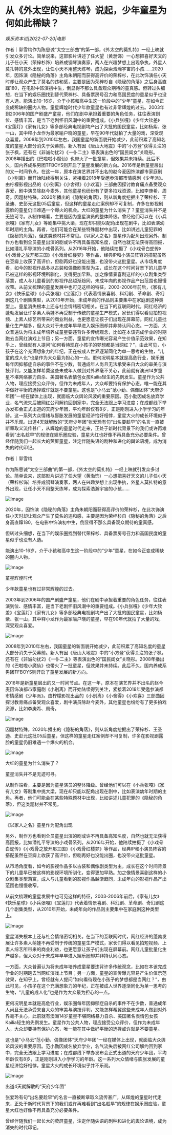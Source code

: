 # 从《外太空的莫扎特》说起，少年童星为何如此稀缺？

*娱乐资本论|2022-07-20|电影*

作者｜郭雪梅作为陈思诚“太空三部曲”的第一部，《外太空的莫扎特》一经上映就引发众多讨论。简单说来，这部影片讲述了任大望（黄渤饰）一心想把喜好天文的儿子任小天（荣梓杉饰）培养成钢琴演奏家，两人在兴趣梦想上出现争执，外星人莫扎特的意外出现，让任小天不用整天练琴，成为探索浩瀚宇宙的小孩……2020年，因饰演《隐秘的角落》主角朱朝阳而获得高评价的荣梓杉，在此次饰演任小天时却让观众产生了莫名的违和感，主要是因为荣梓杉自《隐秘的角落》之后身高直蹿180，在电影中饰演初中生，倒显得不那么具备观众期待的童真感。但转过头细想，在当下的娱乐圈找到替代荣梓杉、具备票房号召力和高国民度的童星似乎也没有人选。能演出10-16岁，介于小孩和高中生这一阶段中的“少年”童星，在如今正变成稀缺的圈内人物。童星辉煌时代少年款童星也有过非常辉煌的过去。2003年到2006年的国产剧盛产童星，他们在剧中承担着重要的角色任务，往往表演到位、感情丰富，是当下老剧怀旧风潮中的重要组成。《小兵张嘎》《少年大钦差》《宝莲灯》《家有儿女》等多部经典电视剧均产出了大批的国民童星，比如杨紫、张一山，其中释小龙作为最家喻户晓的童星，早在90年代就拍了大量的戏，深受观众喜爱。2008年到2010年左右，我国童星的新面貌开始减少，此前积累了高知名度的童星大部分消失于荧幕前。新人有因《唐山大地震》中的“小方登”获得关注的张子枫，还有在《非诚勿扰2》《一仆二主》等表演出色的“国民闺女”关晓彤。2008年播出的《巴啦啦小魔仙》也带火了一批童星，但效果并未持续。此后不久，国内养成系男团TFBOYS则开启了童星发展的新方向。2016年是新童星层出的又一时间节点。在这一年，原本在演艺界并不出名的赵今麦因饰演都市家庭剧《小别离》而开始陆续得到关注，紧接着2018年受邀参演都市情感剧《少年派》。由柠檬影视出品的《小别离》《小舍得》《小欢喜》三部曲因探讨教育痛点备受观众喜爱，剧中演员除赵今麦外，其他童星也纷纷有了更多拍戏资源，比如李庚希、周奇。因题材特殊，2020年播出的《隐秘的角落》，则从新角度挖掘出了荣梓杉、王圣迪、史彭元这批05后童星，但这样的童星走红案例却不可复制，许多在影视剧露脸的童星仍旧难遇一个爆火的机会。大红的童星为什么消失了？童星消失并不是无迹可寻。从制作端看，主要是因为童星演员的整体降级。曾经他们可以在《小兵张嘎》《家有儿女》等剧集中挑大梁，现在却只能以配角出现在剧中，比如表演幼年时期的主角。再者，他们可能会在某些特殊题材中出现，比如讲述儿童犯罪的《隐秘的角落》，但这类题材并不常见。《以家人之名》童星作为配角出现另外，制作方也看到全员童星出演的剧或许不再具备高知名度，自然也就无法获得高回报，比如潘礼平导演的小戏骨系列。从2016年开始，他陆续拍摄了《小戏骨白蛇传》《小戏骨之放开那三国》《小戏骨红楼梦》等作品，经典IP和小演员阵容的搭配虽然在豆瓣上收获了高评价，但剧再好也没能出圈，也没带火这批童星。从市场角度看，如今的影视作品多以古装和偶像剧类型为主，成长在这个时间背景下的儿童早已被这样的影视环境所驯化，变得更加早熟。加之像情景喜剧这样的小众剧集类型落寞，成人与儿童看到的影视作品越渐趋同，未成年向的影视作品产出范围也慢慢收窄。从前文梳理的童星发展中也可见这样的特征，2003-2006年前后，《家有儿女》《快乐星球》《小兵张嘎》《宝莲灯》代表着情景喜剧、科幻剧、革命剧、奇幻剧这几个剧集类型，从2010年开始，未成年向的作品则主要集中在家庭剧这种类型上。童星消失根本上还与社会情绪密切相关。在当下的互联网时代，网红经济的蓬勃发展让许多素人萌娃不再受制于传统的童星生产模式，家长们得以看见拍短视频、上素人综艺所带来的商业利益，也更愿意让孩子们出现在屏幕前。网红儿童批量化生产越多，但大众对于未成年早早进入娱乐圈却并非持认同心态。一方面，大众普遍认为将未成年培养成童星要违背许多传统观念，比如在本该完成学业的时期跑去当网红演戏上节目；另一方面，童星的宣传曝光容易产生价值示范效果，在知乎上，曾经就有人提问“如何看待现在小孩子的梦想都是当网红？”，由此可见，小孩子在这个充满想象力的年纪，正在被成人世界逐渐同化为单一思考的生物，“儿童的成人化”也是作为大众最为担心的一点。更何况明星本就是高危行业，娱乐圈每年因抑郁症自杀的事件不在少数，普通成年人尚且无法承受来自大众的审美与演技评判，又能怎样希冀这些未成年人做到对外界毫不关心，此前就有澳洲14岁童星不堪网络暴力自杀、美国著名表情包女孩Kailia轻生的先例发生。童星作为公共人物，理应接受公众评价，但作为未成年人，大众却要持有保护心态，唯一能在其中做好平衡的选择或许就是不要童星。这也是“小马云”范小勤、偶像团体“天府少年团”一经在媒体上出现，就面临大众舆论风波的重要原因。范小勤因成名放弃学业，名气流失后被网红公司解约回到家中，完全无法跟上学习进度；在成都线下举办发布会正式出道的天府少年团，平均年龄仅有8岁，正是刚刚进入小学学习的年龄。这一系列大众情绪与膨胀发展的童星经济恰好相悖，童星大火的成长环境似乎并不乐观。出道4天就解散的“天府少年团”张爱玲有句“出名要趁早”的名言一直被断章取义流传甚广，从辉煌的童星时代走来，正处于新时代背景下的我们或许再难看到“出名趁早”的规律在娱乐圈应验，童星大红也好像不再具备充分必要条件。曾经伴随我们一起长大的荧屏童星，注定伴随失语的剧种和进化的舆论语境，成为消失的时代印记。

作者｜郭雪梅

作为陈思诚“太空三部曲”的第一部，《外太空的莫扎特》一经上映就引发众多讨论。简单说来，这部影片讲述了任大望（黄渤饰）一心想把喜好天文的儿子任小天（荣梓杉饰）培养成钢琴演奏家，两人在兴趣梦想上出现争执，外星人莫扎特的意外出现，让任小天不用整天练琴，成为探索浩瀚宇宙的小孩……

![Image](https://p3.toutiaoimg.com/img/tos-cn-i-qvj2lq49k0/659e58ad38704ad69305990be31bd157~tplv-tt-shrink:640:0.image)

2020年，因饰演《隐秘的角落》主角朱朝阳而获得高评价的荣梓杉，在此次饰演任小天时却让观众产生了莫名的违和感，主要是因为荣梓杉自《隐秘的角落》之后身高直蹿180，在电影中饰演初中生，倒显得不那么具备观众期待的童真感。

但转过头细想，在当下的娱乐圈找到替代荣梓杉、具备票房号召力和高国民度的童星似乎也没有人选。

能演出10-16岁，介于小孩和高中生这一阶段中的“少年”童星，在如今正变成稀缺的圈内人物。

![Image](https://p26.toutiaoimg.com/img/tos-cn-i-qvj2lq49k0/0a80c919d4d040c586d4eb3551e2c86c~tplv-tt-shrink:640:0.image)

童星辉煌时代

少年款童星也有过非常辉煌的过去。

2003年到2006年的国产剧盛产童星，他们在剧中承担着重要的角色任务，往往表演到位、感情丰富，是当下老剧怀旧风潮中的重要组成。《小兵张嘎》《少年大钦差》《宝莲灯》《家有儿女》等多部经典电视剧均产出了大批的国民童星，比如杨紫、张一山，其中释小龙作为最家喻户晓的童星，早在90年代就拍了大量的戏，深受观众喜爱。

![Image](https://p26.toutiaoimg.com/img/tos-cn-i-qvj2lq49k0/ce0b828e65e84b0392cecdda462d0ab6~tplv-tt-shrink:640:0.image)

2008年到2010年左右，我国童星的新面貌开始减少，此前积累了高知名度的童星大部分消失于荧幕前。新人有因《唐山大地震》中的“小方登”获得关注的张子枫，还有在《非诚勿扰2》《一仆二主》等表演出色的“国民闺女”关晓彤。2008年播出的《巴啦啦小魔仙》也带火了一批童星，但效果并未持续。此后不久，国内养成系男团TFBOYS则开启了童星发展的新方向。

2016年是新童星层出的又一时间节点。在这一年，原本在演艺界并不出名的赵今麦因饰演都市家庭剧《小别离》而开始陆续得到关注，紧接着2018年受邀参演都市情感剧《少年派》。由柠檬影视出品的《小别离》《小舍得》《小欢喜》三部曲因探讨教育痛点备受观众喜爱，剧中演员除赵今麦外，其他童星也纷纷有了更多拍戏资源，比如李庚希、周奇。

![Image](https://p3.toutiaoimg.com/img/tos-cn-i-qvj2lq49k0/20d877e75ff048fdb0c41f02ef24e8c0~tplv-tt-shrink:640:0.image)

因题材特殊，2020年播出的《隐秘的角落》，则从新角度挖掘出了荣梓杉、王圣迪、史彭元这批05后童星，但这样的童星走红案例却不可复制，许多在影视剧露脸的童星仍旧难遇一个爆火的机会。

![Image](https://p9.toutiaoimg.com/img/tos-cn-i-qvj2lq49k0/c1f7317ad9924d9092ee02c6707be8d3~tplv-tt-shrink:640:0.image)

大红的童星为什么消失了？

童星消失并不是无迹可寻。

从制作端看，主要是因为童星演员的整体降级。曾经他们可以在《小兵张嘎》《家有儿女》等剧集中挑大梁，现在却只能以配角出现在剧中，比如表演幼年时期的主角。再者，他们可能会在某些特殊题材中出现，比如讲述儿童犯罪的《隐秘的角落》，但这类题材并不常见。

![Image](https://p26.toutiaoimg.com/img/tos-cn-i-qvj2lq49k0/2daa44f0e2184faeb1538aac863c57fa~tplv-tt-shrink:640:0.image)

《以家人之名》童星作为配角出现

另外，制作方也看到全员童星出演的剧或许不再具备高知名度，自然也就无法获得高回报，比如潘礼平导演的小戏骨系列。从2016年开始，他陆续拍摄了《小戏骨白蛇传》《小戏骨之放开那三国》《小戏骨红楼梦》等作品，经典IP和小演员阵容的搭配虽然在豆瓣上收获了高评价，但剧再好也没能出圈，也没带火这批童星。

从市场角度看，如今的影视作品多以古装和偶像剧类型为主，成长在这个时间背景下的儿童早已被这样的影视环境所驯化，变得更加早熟。加之像情景喜剧这样的小众剧集类型落寞，成人与儿童看到的影视作品越渐趋同，未成年向的影视作品产出范围也慢慢收窄。

从前文梳理的童星发展中也可见这样的特征，2003-2006年前后，《家有儿女》《快乐星球》《小兵张嘎》《宝莲灯》代表着情景喜剧、科幻剧、革命剧、奇幻剧这几个剧集类型，从2010年开始，未成年向的作品则主要集中在家庭剧这种类型上。

![Image](https://p26.toutiaoimg.com/img/tos-cn-i-qvj2lq49k0/eec331dc82b943f58cb969ece566b163~tplv-tt-shrink:640:0.image)

童星消失根本上还与社会情绪密切相关。在当下的互联网时代，网红经济的蓬勃发展让许多素人萌娃不再受制于传统的童星生产模式，家长们得以看见拍短视频、上素人综艺所带来的商业利益，也更愿意让孩子们出现在屏幕前。网红儿童批量化生产越多，但大众对于未成年早早进入娱乐圈却并非持认同心态。

一方面，大众普遍认为将未成年培养成童星要违背许多传统观念，比如在本该完成学业的时期跑去当网红演戏上节目；另一方面，童星的宣传曝光容易产生价值示范效果，在知乎上，曾经就有人提问“如何看待现在小孩子的梦想都是当网红？”，由此可见，小孩子在这个充满想象力的年纪，正在被成人世界逐渐同化为单一思考的生物，“儿童的成人化”也是作为大众最为担心的一点。

更何况明星本就是高危行业，娱乐圈每年因抑郁症自杀的事件不在少数，普通成年人尚且无法承受来自大众的审美与演技评判，又能怎样希冀这些未成年人做到对外界毫不关心，此前就有澳洲14岁童星不堪网络暴力自杀、美国著名表情包女孩Kailia轻生的先例发生。童星作为公共人物，理应接受公众评价，但作为未成年人，大众却要持有保护心态，唯一能在其中做好平衡的选择或许就是不要童星。

这也是“小马云”范小勤、偶像团体“天府少年团”一经在媒体上出现，就面临大众舆论风波的重要原因。范小勤因成名放弃学业，名气流失后被网红公司解约回到家中，完全无法跟上学习进度；在成都线下举办发布会正式出道的天府少年团，平均年龄仅有8岁，正是刚刚进入小学学习的年龄。这一系列大众情绪与膨胀发展的童星经济恰好相悖，童星大火的成长环境似乎并不乐观。

![Image](https://p3.toutiaoimg.com/img/tos-cn-i-qvj2lq49k0/c893cdba1aaf44beac9817c8e0e82589~tplv-tt-shrink:640:0.image)

出道4天就解散的“天府少年团”

张爱玲有句“出名要趁早”的名言一直被断章取义流传甚广，从辉煌的童星时代走来，正处于新时代背景下的我们或许再难看到“出名趁早”的规律在娱乐圈应验，童星大红也好像不再具备充分必要条件。

曾经伴随我们一起长大的荧屏童星，注定伴随失语的剧种和进化的舆论语境，成为消失的时代印记。

